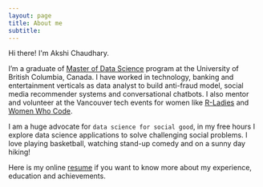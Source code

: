 ```yaml
---
layout: page
title: About me
subtitle:
---
```


Hi there! I'm Akshi Chaudhary.

I’m a graduate of [Master of Data Science](https://masterdatascience.science.ubc.ca/) program at the University of British Columbia, Canada.
I have worked in technology, banking and entertainment verticals as data analyst to build anti-fraud model, social media recommender systems and conversational chatbots.
I also mentor and volunteer at the Vancouver tech events for women like [R-Ladies](https://www.meetup.com/R-Ladies-Vancouver/photos/28625161/470974764/) and [Women Who Code](https://www.meetup.com/Women-Who-Code-Vancouver).

I am a huge advocate for `data science for social good`, in my free hours I explore data science applications to solve challenging social problems. I love playing basketball, watching stand-up comedy and on a sunny day hiking!

Here is my online [resume](https://drive.google.com/file/d/1my6qE-jjKLm551Ep5mtaCruDuaHVgu8S/view?usp=sharing) if you want to know more about my experience, education and achievements.
